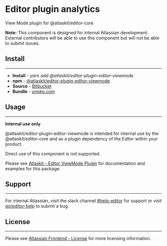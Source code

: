 # Editor plugin analytics

View Mode plugin for @atlaskit/editor-core

**Note:** This component is designed for internal Atlassian development.
External contributors will be able to use this component but will not be able to submit issues.

## Install
---
- **Install** - *yarn add @atlaskit/editor-plugin-editor-viewmode*
- **npm** - [@atlaskit/editor-plugin-editor-viewmode](https://www.npmjs.com/package/@atlaskit/editor-plugin-editor-viewmode)
- **Source** - [Bitbucket](https://bitbucket.org/atlassian/atlassian-frontend/src/master/packages/editor/editor-plugin-editor-viewmode)
- **Bundle** - [unpkg.com](https://unpkg.com/@atlaskit/editor-plugin-editor-viewmode/dist/)

## Usage
---
**Internal use only**

@atlaskit/editor-plugin-editor-viewmode is intended for internal use by the @atlaskit/editor-core and as a plugin dependency of the Editor within your product.

Direct use of this component is not supported.

Please see [Atlaskit - Editor ViewMode Plugin](https://atlaskit.atlassian.com/packages/editor/editor-plugin-editor-viewmode) for documentation and examples for this package.

## Support
---
For internal Atlassian, visit the slack channel [#help-editor](https://atlassian.slack.com/archives/CFG3PSQ9E) for support or visit [go/editor-help](https://go/editor-help) to submit a bug.
## License
---
 Please see [Atlassian Frontend - License](https://developer.atlassian.com/cloud/framework/atlassian-frontend/#license) for more licensing information.
